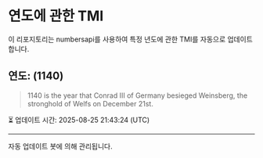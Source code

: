 
# 연도에 관한 TMI

이 리포지토리는 numbersapi를 사용하여 특정 년도에 관한 TMI를 자동으로 업데이트합니다.

## 연도: (1140)
> 1140 is the year that Conrad III of Germany besieged Weinsberg, the stronghold of Welfs on December 21st.

⏳ 업데이트 시간: 2025-08-25 21:43:24 (UTC)

---
자동 업데이트 봇에 의해 관리됩니다.

